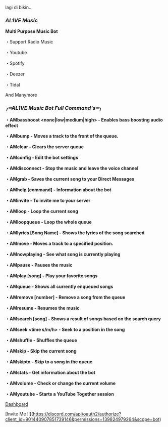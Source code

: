lagi di bikin...
### ***AL1VE Music***

**Multi Purpose Music Bot**

・Support Radio Music

・Youtube

・Spotify

・Deezer

・Tidal 

And Manymore

### ***╭━AL1VE Music Bot Full Command's━╮***

**・AMbassboost <none|low|medium|high> - Enables bass boosting audio effect**

**・AMbump - Moves a track to the front of the queue.**

**・AMclear - Clears the server queue**

**・AMconfig - Edit the bot settings**

**・AMdisconnect - Stop the music and leave the voice channel**

**・AMgrab - Saves the current song to your Direct Messages**

**・AMhelp [command] - Information about the bot**

**・AMinvite - To invite me to your server**

**・AMloop - Loop the current song**

**・AMloopqueue - Loop the whole queue**

**・AMlyrics [Song Name] - Shows the lyrics of the song searched**

**・AMmove - Moves a track to a specified position.**

**・AMnowplaying - See what song is currently playing**

**・AMpause - Pauses the music**

  **・AMplay [song] - Play your favorite songs**

  **・AMqueue - Shows all currently enqueued songs**

  **・AMremove [number] - Remove a song from the queue**

  **・AMresume - Resumes the music**

  **・AMsearch [song] - Shows a result of songs based on the search query**

  **・AMseek <time s/m/h> - Seek to a position in the song**

  **・AMshuffle - Shuffles the queue**

  **・AMskip - Skip the current song**

  **・AMskipto <number> - Skip to a song in the queue**

  **・AMstats - Get information about the bot**

  **・AMvolume <volume> - Check or change the current volume**

  **・AMyoutube - Starts a YouTube Together session**

[Dashboard](https://discord-musicbot.brid1.repl.co/)

 [Invite Me !![(https://discord.com/api/oauth2/authorize?client_id=901440907851739146&permissions=139824979264&scope=bot)
